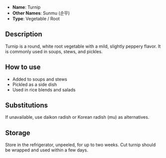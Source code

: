 - **Name**: Turnip
- **Other Names**: Sunmu (순무)
- **Type**: Vegetable / Root

## Description

Turnip is a round, white root vegetable with a mild, slightly peppery flavor. It is commonly used in soups, stews, and pickles.

## How to use

- Added to soups and stews
- Pickled as a side dish
- Used in rice blends and salads

## Substitutions

If unavailable, use daikon radish or Korean radish (mu) as alternatives.

## Storage

Store in the refrigerator, unpeeled, for up to two weeks. Cut turnip should be wrapped and used within a few days. 
